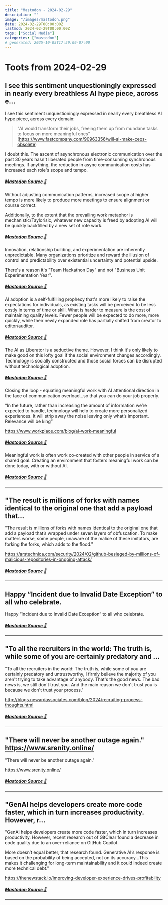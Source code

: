```yaml
---
title: "Mastodon - 2024-02-29"
description: ""
image: "/images/mastodon.png"
date: 2024-02-29T00:00:00Z
lastmod: 2024-02-29T00:00:00Z
tags: ["Social Media"]
categories: ["mastodon"]
# generated: 2025-10-05T17:59:09-07:00
---
```


# Toots from 2024-02-29

## I see this sentiment unquestioningly expressed in nearly every breathless AI hype piece, across e...

I see this sentiment unquestioningly expressed in nearly every breathless AI hype piece, across every domain:

> "AI would transform their jobs, freeing them up from mundane tasks to focus on more meaningful ones" (<https://www.fastcompany.com/90963356/will-ai-make-ceos-obsolete>)

I doubt this. The ascent of asynchronous electronic communication over the past 30 years hasn't liberated people from time-consuming synchronous meetings.  If anything, the reduction in async communication costs has increased each role's scope and tempo.

##### [Mastodon Source 🐘](https://hachyderm.io/@mweagle/112016971088170194)

Without adjusting communication patterns, increased scope at higher tempo is more likely to produce more meetings to ensure alignment or course correct.

Additionally, to the extent that the prevailing work metaphor is mechanistic/Taylorisic, whatever new capacity is freed by adopting AI will be quickly backfilled by a new set of rote work.

##### [Mastodon Source 🐘](https://hachyderm.io/@mweagle/112016974149387213)

Innovation, relationship building, and experimentation are inherently unpredictable. Many organizations prioritize and reward the illusion of control and predictability over existential uncertainty and potential upside.

There's a reason it's "Team Hackathon Day" and not "Business Unit Experimentation Year".

##### [Mastodon Source 🐘](https://hachyderm.io/@mweagle/112016974979425551)

AI adoption is a self-fulfilling prophecy that's more likely to raise the expectations for individuals, as existing tasks will be perceived to be less costly in terms of time or skill. What is harder to measure is the cost of maintaining quality levels. Fewer people will be expected to do more, more quickly, while their newly expanded role has partially shifted from creator to editor/auditor.

##### [Mastodon Source 🐘](https://hachyderm.io/@mweagle/112016977451560332)

The AI as Liberator is a seductive theme. However, I think it's only likely to make good on this lofty goal if the social environment changes accordingly. Technology is socially constructed and those social forces can be disrupted without technological adoption.

##### [Mastodon Source 🐘](https://hachyderm.io/@mweagle/112016978471214880)

Closing the loop - equating meaningful work with AI attentional direction in the face of communication overload…so that you can do your job properly.

“In the future, rather than increasing the amount of information we’re expected to handle, technology will help to create more personalized experiences. It will strip away the noise leaving only what’s important. Relevance will be king”

<https://www.workplace.com/blog/ai-work-meaningful>

##### [Mastodon Source 🐘](https://hachyderm.io/@mweagle/112018642867350341)

Meaningful work is often work co-created with other people in service of a shared goal. Creating an environment that fosters meaningful work can be done today, with or without AI.

##### [Mastodon Source 🐘](https://hachyderm.io/@mweagle/112018671801845639)

---

## "The result is millions of forks with names identical to the original one that add a payload that...

"The result is millions of forks with names identical to the original one that add a payload that’s wrapped under seven layers of obfuscation. To make matters worse, some people, unaware of the malice of these imitators, are forking the forks, which adds to the flood."

<https://arstechnica.com/security/2024/02/github-besieged-by-millions-of-malicious-repositories-in-ongoing-attack/>

##### [Mastodon Source 🐘](https://hachyderm.io/@mweagle/112016085159507499)

---

## Happy “Incident due to Invalid Date Exception” to all who celebrate.

Happy “Incident due to Invalid Date Exception” to all who celebrate.

##### [Mastodon Source 🐘](https://hachyderm.io/@mweagle/112015637089002164)

---

## "To all the recruiters in the world: The truth is, while some of you are certainly predatory and ...

"To all the recruiters in the world: The truth is, while some of you are certainly predatory and untrustworthy, I firmly believe the majority of you aren't trying to take advantage of anybody. That's the good news. The bad news is, we still don't trust you. And the main reason we don't trust you is because we don't trust your process."

<http://blogs.newardassociates.com/blog/2024/recruiting-process-thoughts.html>

##### [Mastodon Source 🐘](https://hachyderm.io/@mweagle/112013374106775781)

---

## "There will never be another outage again."  <https://www.srenity.online/>

"There will never be another outage again."

<https://www.srenity.online/>

##### [Mastodon Source 🐘](https://hachyderm.io/@mweagle/112013352578708806)

---

## "GenAI helps developers create more code faster, which in turn increases productivity. However, r...

"GenAI helps developers create more code faster, which in turn increases productivity. However, recent research out of GitClear found a decrease in code quality due to an over-reliance on GitHub Copilot.

More doesn’t equal better, that research found. Generative AI’s response is based on the probability of being accepted, not on its accuracy...This makes it challenging for long-term maintainability and it could indeed create more technical debt."

<https://thenewstack.io/improving-developer-experience-drives-profitability>

##### [Mastodon Source 🐘](https://hachyderm.io/@mweagle/112012284759102852)

---


